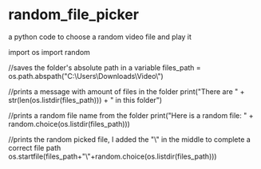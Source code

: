 # random_file_picker
a python code to choose a random video file and play it

import os
import random

//saves the folder's absolute path in a variable
files_path = os.path.abspath("C:\\Users\\Downloads\\Video\\")

//prints a message with amount of files in the folder
print("There are " + str(len(os.listdir(files_path))) + " in this folder")

//prints a random file name from the folder
print("Here is a random file: " + random.choice(os.listdir(files_path)))

//prints the random picked file, I added the "\\" in the middle to complete a correct file path
os.startfile(files_path+"\\"+random.choice(os.listdir(files_path)))


